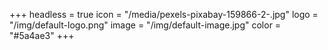 +++
headless = true
icon = "/media/pexels-pixabay-159866-2-.jpg"
logo = "/img/default-logo.png"
image = "/img/default-image.jpg"
color = "#5a4ae3"
+++
